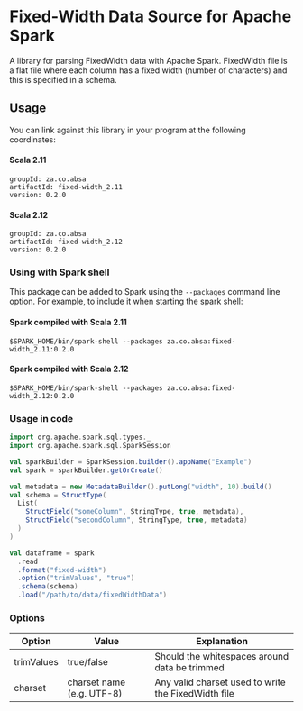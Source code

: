 # Fixed-Width Data Source for Apache Spark

A library for parsing FixedWidth data with Apache Spark. FixedWidth file is a flat file where each column has a fixed width (number of characters) and this is specified in a 
schema.

## Usage

You can link against this library in your program at the following coordinates:

#### Scala 2.11

```
groupId: za.co.absa
artifactId: fixed-width_2.11
version: 0.2.0
```

#### Scala 2.12

```
groupId: za.co.absa
artifactId: fixed-width_2.12
version: 0.2.0
```
 

### Using with Spark shell
This package can be added to Spark using the `--packages` command line option. For example, to include it when starting the spark shell:


#### Spark compiled with Scala 2.11

```shell
$SPARK_HOME/bin/spark-shell --packages za.co.absa:fixed-width_2.11:0.2.0
```

#### Spark compiled with Scala 2.12

```shell
$SPARK_HOME/bin/spark-shell --packages za.co.absa:fixed-width_2.12:0.2.0
```

### Usage in code

```scala
import org.apache.spark.sql.types._
import org.apache.spark.sql.SparkSession

val sparkBuilder = SparkSession.builder().appName("Example")
val spark = sparkBuilder.getOrCreate()

val metadata = new MetadataBuilder().putLong("width", 10).build()
val schema = StructType(
  List(
    StructField("someColumn", StringType, true, metadata),
    StructField("secondColumn", StringType, true, metadata)
  )
)

val dataframe = spark
  .read
  .format("fixed-width")
  .option("trimValues", "true")
  .schema(schema)
  .load("/path/to/data/fixedWidthData")
```

### Options
| Option | Value | Explanation |
|---|---|---|
| trimValues | true/false | Should the whitespaces around data be trimmed |
| charset | charset name (e.g. UTF-8) | Any valid charset used to write the FixedWidth file |
